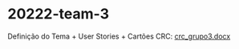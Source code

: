 # 20222-team-3
Definição do Tema + User Stories + Cartões CRC:
[crc_grupo3.docx](https://github.com/INF112-Programacao2/20222-team-3/files/9742854/crc_grupo3.docx)

